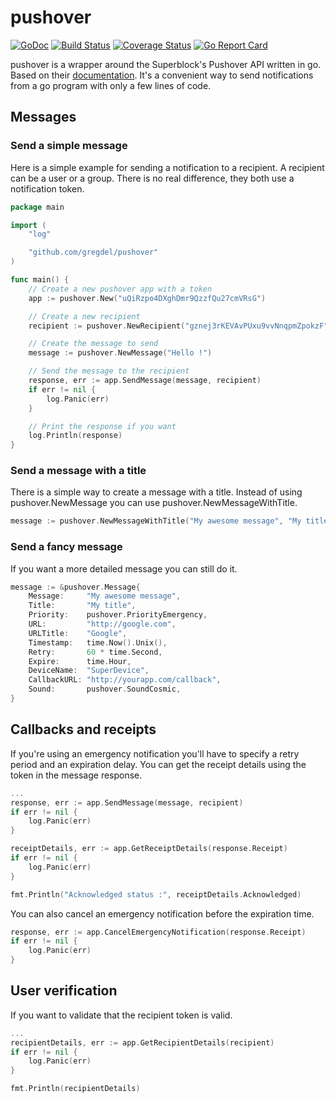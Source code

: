 pushover
=========

[![GoDoc](https://godoc.org/github.com/gregdel/pushover?status.svg)](http://godoc.org/github.com/gregdel/pushover)
[![Build Status](https://travis-ci.org/gregdel/pushover.svg?branch=master)](https://travis-ci.org/gregdel/pushover)
[![Coverage Status](https://coveralls.io/repos/gregdel/pushover/badge.svg?branch=master&service=github)](https://coveralls.io/github/gregdel/pushover?branch=master)
[![Go Report Card](https://goreportcard.com/badge/github.com/gregdel/pushover)](https://goreportcard.com/report/github.com/gregdel/pushover)

pushover is a wrapper around the Superblock's Pushover API written in go.
Based on their [documentation](https://pushover.net/api). It's a convenient way to send notifications from a go program with only a few lines of code.

## Messages

### Send a simple message

Here is a simple example for sending a notification to a recipient. A recipient can be a user or a group. There is no real difference, they both use a notification token.

```go
package main

import (
    "log"

    "github.com/gregdel/pushover"
)

func main() {
    // Create a new pushover app with a token
    app := pushover.New("uQiRzpo4DXghDmr9QzzfQu27cmVRsG")

    // Create a new recipient
    recipient := pushover.NewRecipient("gznej3rKEVAvPUxu9vvNnqpmZpokzF")

    // Create the message to send
    message := pushover.NewMessage("Hello !")

    // Send the message to the recipient
    response, err := app.SendMessage(message, recipient)
    if err != nil {
        log.Panic(err)
    }

    // Print the response if you want
    log.Println(response)
}
```

### Send a message with a title

There is a simple way to create a message with a title. Instead of using pushover.NewMessage you can use pushover.NewMessageWithTitle.

```go
message := pushover.NewMessageWithTitle("My awesome message", "My title")
```

### Send a fancy message

If you want a more detailed message you can still do it.

```go
message := &pushover.Message{
    Message:     "My awesome message",
    Title:       "My title",
    Priority:    pushover.PriorityEmergency,
    URL:         "http://google.com",
    URLTitle:    "Google",
    Timestamp:   time.Now().Unix(),
    Retry:       60 * time.Second,
    Expire:      time.Hour,
    DeviceName:  "SuperDevice",
    CallbackURL: "http://yourapp.com/callback",
    Sound:       pushover.SoundCosmic,
}
```

## Callbacks and receipts

If you're using an emergency notification you'll have to specify a retry period and an expiration delay. You can get the receipt details using the token in the message response.


```go
...
response, err := app.SendMessage(message, recipient)
if err != nil {
    log.Panic(err)
}

receiptDetails, err := app.GetReceiptDetails(response.Receipt)
if err != nil {
    log.Panic(err)
}

fmt.Println("Acknowledged status :", receiptDetails.Acknowledged)
```

You can also cancel an emergency notification before the expiration time.

```go
response, err := app.CancelEmergencyNotification(response.Receipt)
if err != nil {
    log.Panic(err)
}
```

## User verification

If you want to validate that the recipient token is valid.

```go
...
recipientDetails, err := app.GetRecipientDetails(recipient)
if err != nil {
    log.Panic(err)
}

fmt.Println(recipientDetails)
```
